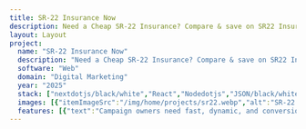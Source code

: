 ```yaml
---
title: SR-22 Insurance Now
description: Need a Cheap SR-22 Insurance? Compare & save on SR22 Insurance from top providers.
layout: Layout
project:
  name: "SR-22 Insurance Now"
  description: "Need a Cheap SR-22 Insurance? Compare & save on SR22 Insurance from top providers."
  software: "Web"
  domain: "Digital Marketing"
  year: "2025"
  stack: ["nextdotjs/black/white","React","Nodedotjs","JSON/black/white","Axios/black/white","npm","pm2/black/white","digitalocean","lighthouse","bitbucket"]
  images: [{"itemImageSrc":"/img/home/projects/sr22.webp","alt":"SR-22 insurance Now"},{"itemImageSrc":"/img/projects/sr22/desktop_web_performance.webp","alt":"Desktop web performance"},{"itemImageSrc":"/img/projects/sr22/mobile_web_performance.webp","alt":"Mobile web performance"},{"itemImageSrc":"/img/projects/sr22/why_need_sr22.webp","alt":"why need sr22 insurance Now"},{"itemImageSrc":"/img/projects/sr22/how_to_get_sr22.webp","alt":"how to get sr22 insurance Now"},{"itemImageSrc":"/img/projects/sr22/landing_page.webp","alt":"Landing page sr22 insurance Now"},{"itemImageSrc":"/img/projects/sr22/states_map.webp","alt":"states map sr22 insurance Now"},{"itemImageSrc":"/img/projects/sr22/sr22_city.webp","alt":"sr22 city list"},{"itemImageSrc":"/img/projects/sr22/auto_complete_zip_code.webp","alt":"auto complete zip code sr22 insurance Now"},{"itemImageSrc":"/img/projects/sr22/render_json.webp","alt":"JSON reader for sr22 insurance Now"}]
  features: [{"text":"Campaign owners need fast, dynamic, and conversion-focused websites to maximize ROI from ad campaigns."},{"text":"Dynamic Landing Pages: Generated from a flexible JSON structure for quick deployment."},{"text":"Click-to-Call Ads: Location-based phone numbers to boost conversions."},{"text":"Auto-Complete Google Place API: Enhances user experience and reduces friction."},{"text":"Image Optimization: Ensures lightning-fast load speeds."},{"text":"Google Analytics Integration: Tracks performance for data-driven decisions."},{"text":"Custom Components: Built from scratch for full flexibility and scalability."},{"text":"Mobile Optimization & Accessibility: Ensures seamless experiences for all users."},{"text":"Dynamic Content: JSON-driven landing pages tailored for campaigns."},{"text":"Performance Optimization: WebP images and lazy loading for faster pages."},{"text":"SEO & Analytics: Designed to convert traffic into leads while tracking every interaction."}]
---
```


<ProjectCard :project="$frontmatter.project" />
